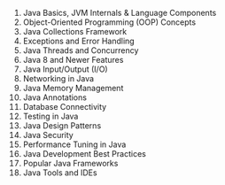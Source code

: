 1. Java Basics, JVM Internals & Language Components
2. Object-Oriented Programming (OOP) Concepts
3. Java Collections Framework
4. Exceptions and Error Handling
5. Java Threads and Concurrency
6. Java 8 and Newer Features
7. Java Input/Output (I/O)
8. Networking in Java
9. Java Memory Management
10. Java Annotations
11. Database Connectivity
12. Testing in Java
13. Java Design Patterns
14. Java Security
15. Performance Tuning in Java
16. Java Development Best Practices
17. Popular Java Frameworks
18. Java Tools and IDEs
